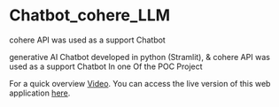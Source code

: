 # Chatbot_cohere_LLM
cohere API was used as a support Chatbot

generative AI Chatbot developed in python (Stramlit), & cohere API was used as a support Chatbot In one Of the POC Project

For a quick overview [Video](https://drive.google.com/file/d/1jOVZH4nUHl-4o3PGauEOlcPz-bVlRftE/view?usp=sharing). You can access the live version of this web application [here](https://questechbot.azurewebsites.net). 
